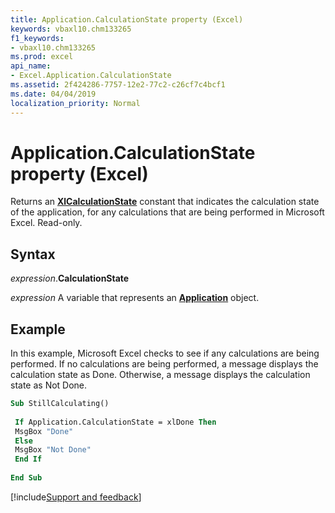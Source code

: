 ```yaml
---
title: Application.CalculationState property (Excel)
keywords: vbaxl10.chm133265
f1_keywords:
- vbaxl10.chm133265
ms.prod: excel
api_name:
- Excel.Application.CalculationState
ms.assetid: 2f424286-7757-12e2-77c2-c26cf7c4bcf1
ms.date: 04/04/2019
localization_priority: Normal
---
```



# Application.CalculationState property (Excel)

Returns an **[XlCalculationState](Excel.XlCalculationState.md)** constant that indicates the calculation state of the application, for any calculations that are being performed in Microsoft Excel. Read-only.


## Syntax

_expression_.**CalculationState**

_expression_ A variable that represents an **[Application](Excel.Application(object).md)** object.


## Example

In this example, Microsoft Excel checks to see if any calculations are being performed. If no calculations are being performed, a message displays the calculation state as Done. Otherwise, a message displays the calculation state as Not Done.

```vb
Sub StillCalculating() 
 
 If Application.CalculationState = xlDone Then 
 MsgBox "Done" 
 Else 
 MsgBox "Not Done" 
 End If 
 
End Sub
```




[!include[Support and feedback](~/includes/feedback-boilerplate.md)]
